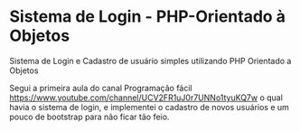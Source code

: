 # Sistema de Login - PHP-Orientado à Objetos
Sistema de Login e Cadastro de usuário simples utilizando PHP Orientado a Objetos

Segui a primeira aula do canal Programação fácil https://www.youtube.com/channel/UCV2FR1uJ0r7UNNo1tyuKQ7w
o qual havia o sistema de login, e implementei o cadastro de novos usuários e um pouco de bootstrap para não ficar tão feio.
